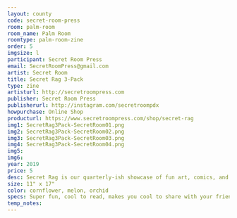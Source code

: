 ```yaml
---
layout: county 
code: secret-room-press
room: palm-room
room_name: Palm Room
roomtype: palm-room-zine
order: 5
imgsize: l
participant: Secret Room Press
email: SecretRoomPress@gmail.com
artist: Secret Room
title: Secret Rag 3-Pack
type: zine
artisturl: http://secretroompress.com
publisher: Secret Room Press
publisherurl: http://instagram.com/secretroompdx
howpurchase: Online Shop
producturl: https://www.secretroompress.com/shop/secret-rag
img1: SecretRag3Pack-SecretRoom01.png
img2: SecretRag3Pack-SecretRoom02.png
img3: SecretRag3Pack-SecretRoom03.png
img4: SecretRag3Pack-SecretRoom04.png
img5: 
img6: 
year: 2019
price: 5
desc: Secret Rag is our quarterly-ish showcase of fun art, comics, and activities. Each issue is risograph printed on a sheet of colorful 11x17 paper at Secret Room H.Q. in Portland, Oregon.
size: 11" x 17"
color: cornflower, melon, orchid
specs: Super fun, cool to read, makes you cool to share with your friends.
temp_notes: 
---
```

